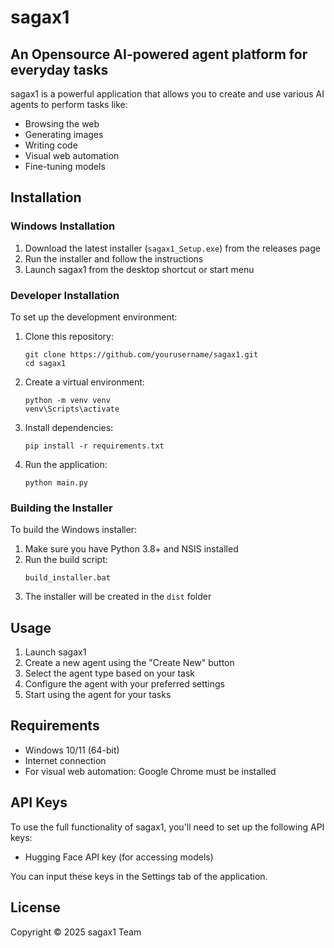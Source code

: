 # sagax1

## An Opensource AI-powered agent platform for everyday tasks

sagax1 is a powerful application that allows you to create and use various AI agents to perform tasks like:
- Browsing the web
- Generating images
- Writing code
- Visual web automation
- Fine-tuning models

## Installation

### Windows Installation

1. Download the latest installer (`sagax1_Setup.exe`) from the releases page
2. Run the installer and follow the instructions
3. Launch sagax1 from the desktop shortcut or start menu

### Developer Installation

To set up the development environment:

1. Clone this repository:
   ```
   git clone https://github.com/yourusername/sagax1.git
   cd sagax1
   ```

2. Create a virtual environment:
   ```
   python -m venv venv
   venv\Scripts\activate
   ```

3. Install dependencies:
   ```
   pip install -r requirements.txt
   ```

4. Run the application:
   ```
   python main.py
   ```

### Building the Installer

To build the Windows installer:

1. Make sure you have Python 3.8+ and NSIS installed
2. Run the build script:
   ```
   build_installer.bat
   ```
3. The installer will be created in the `dist` folder

## Usage

1. Launch sagax1
2. Create a new agent using the "Create New" button
3. Select the agent type based on your task
4. Configure the agent with your preferred settings
5. Start using the agent for your tasks

## Requirements

- Windows 10/11 (64-bit)
- Internet connection
- For visual web automation: Google Chrome must be installed

## API Keys

To use the full functionality of sagax1, you'll need to set up the following API keys:
- Hugging Face API key (for accessing models)

You can input these keys in the Settings tab of the application.

## License

Copyright © 2025 sagax1 Team